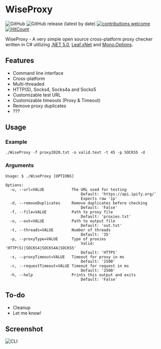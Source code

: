 # WiseProxy
![GitHub](https://img.shields.io/github/license/ExaltedHF/WiseProxy?style=flat-square)
![GitHub release (latest by date)](https://img.shields.io/github/v/release/ExaltedHF/WiseProxy?style=flat-square)
[![contributions welcome](https://img.shields.io/badge/contributions-welcome-brightgreen.svg?style=flat-square)](https://github.com/moodiest/Proxy-Checker/issues)
[![HitCount](http://hits.dwyl.com/ExaltedHF/WiseProxy.svg)](http://hits.dwyl.com/ExaltedHF/WiseProxy)

WiseProxy - A very simple open source cross-platform proxy checker written in C# utilizing [.NET 5.0](https://dotnet.microsoft.com/download/dotnet/5.0), [Leaf.xNet](https://github.com/csharp-leaf/Leaf.xNet) and [Mono.Options](https://www.nuget.org/packages/Mono.Options/).

## Features
* Command line interface
* Cross-platform
* Multi-threaded    
* HTTP(S), Socks4, Socks4a and Socks5
* Customizable test URL
* Customizable timeouts (Proxy & Timeout)
* Remove proxy duplicates
* ???

## Usage

### Example

`./WiseProxy -f proxy2020.txt -o valid.text -t 45 -p SOCKS5 -d`

### Arguments 

```
Usage: $ ./WiseProxy [OPTIONS]

Options:
  -u, --url=VALUE            The URL used for testing
                                 Default: 'https://api.ipify.org/'
                                 Expects raw 'íp'
  -d, --removeDuplicates     Remove duplicates before checking
                                 Default: 'False'
  -f, --file=VALUE           Path to proxy file
                                 Default: 'proxies.txt'
  -o, --out=VALUE            Path to output file
                                 Default: 'out.txt'
  -t, --threads=VALUE        Number of threads
                                 Default: '35'
  -p, --proxyType=VALUE      Type of proxies
                                 Valid: 'HTTP(S)|SOCKS4|SOCKS4A|SOCKS5'
                                 Default: 'HTTPS'
  -s, --proxyTimeout=VALUE   Timeout for proxy in ms
                                 Default: '2500'
  -c, --requestTimeout=VALUE Timeout for request in ms
                                 Default: '2500'
  -h, --help                 Prints this output and exits
                                 Default: 'False'
```

## To-do
* Cleanup
* Let me know!

## Screenshot

![CLI](https://i.imgur.com/rSQCWre.png)